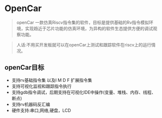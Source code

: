 # OpenCar

> openCar 一款仿真Riscv指令集的软件，目标是提供基础的Rv指令模拟环境，实现趋近于芯片功能的仿真环境，为异构的软件生态提供方便的调试观察功能。

> 人话:不用买开发板就可以在openCar上测试和跟踪软件在riscv上的运行情况。


## openCar目标

* 支持rv基础指令集 以及I M D F 扩展指令集
* 支持可视化监视和跟踪指令执行
* 支持gdb指令调试，后期支持在可视化IDE中操作(变量、堆栈、内存、线程、断点)
* 支持rv机器码反汇编
* 硬件支持:串口,网络,硬盘，LCD





